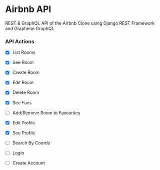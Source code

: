 # Airbnb API

REST & GraphQL API of the Airbnb Clone using Django REST Framework and Graphene GraphQL

### API Actions

- [x] List Rooms
- [x] See Room
- [x] Create Room
- [x] Edit Room
- [x] Delete Room
- [x] See Favs
- [ ] Add/Remove Room to Favourites
- [x] Edit Profile
- [x] See Profile
- [ ] Search By Coords
- [ ] Login
- [ ] Create Account



